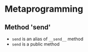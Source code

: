 # Metaprogramming

## Method 'send'
* `send` is an alias of `__send__` method
* `send` is a public method

